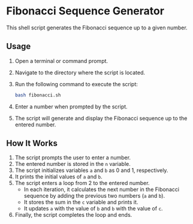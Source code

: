 # Fibonacci Sequence Generator

This shell script generates the Fibonacci sequence up to a given number.

## Usage

1. Open a terminal or command prompt.
2. Navigate to the directory where the script is located.
3. Run the following command to execute the script:

   ```bash
   bash fibonacci.sh
   ```

4. Enter a number when prompted by the script.

5. The script will generate and display the Fibonacci sequence up to the entered number.


## How It Works

1. The script prompts the user to enter a number.
2. The entered number is stored in the `n` variable.
3. The script initializes variables `a` and `b` as 0 and 1, respectively.
4. It prints the initial values of `a` and `b`.
5. The script enters a loop from 2 to the entered number.
   - In each iteration, it calculates the next number in the Fibonacci sequence by adding the previous two numbers (`a` and `b`).
   - It stores the sum in the `c` variable and prints it.
   - It updates `a` with the value of `b` and `b` with the value of `c`.
6. Finally, the script completes the loop and ends.
